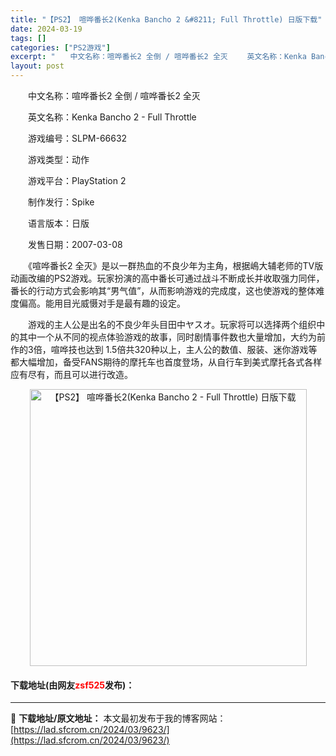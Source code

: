 ```yaml
---
title: "【PS2】 喧哗番长2(Kenka Bancho 2 &#8211; Full Throttle) 日版下载"
date: 2024-03-19
tags: []
categories: ["PS2游戏"]
excerpt: "　　中文名称：喧哗番长2 全倒 / 喧哗番长2 全灭 　　英文名称：Kenka Bancho 2 - Full Throttle 　　游戏编号：SLPM-66632 　　游戏类型：动作 　　游戏平台：PlayStation 2 　　制作发行：Spike 　　语言版本：日版 　　发售日期：2007-0&hellip;"
layout: post
---
```


 <p>　　中文名称：喧哗番长2 全倒 / 喧哗番长2 全灭</p> <p>　　英文名称：Kenka Bancho 2 - Full Throttle</p> <p>　　游戏编号：SLPM-66632</p> <p>　　游戏类型：动作</p> <p>　　游戏平台：PlayStation 2</p> <p>　　制作发行：Spike</p> <p>　　语言版本：日版</p> <p>　　发售日期：2007-03-08</p> <p>　　《喧哗番长2 全灭》是以一群热血的不良少年为主角，根据嶋大辅老师的TV版动画改编的PS2游戏。玩家扮演的高中番长可通过战斗不断成长并收取强力同伴，番长的行动方式会影响其&ldquo;男气值&rdquo;，从而影响游戏的完成度，这也使游戏的整体难度偏高。能用目光威慑对手是最有趣的设定。</p> <p>　　游戏的主人公是出名的不良少年头目田中ヤスオ。玩家将可以选择两个组织中的其中一个从不同的视点体验游戏的故事，同时剧情事件数也大量增加，大约为前作的3倍，喧哗技也达到 1.5倍共320种以上，主人公的数值、服装、迷你游戏等都大幅增加，备受FANS期待的摩托车也首度登场，从自行车到美式摩托各式各样应有尽有，而且可以进行改造。</p> <p align="center"><img align="" border="0" src="https://lad.sfcrom.cn/wp-content/uploads/2024/03/20240319_65f998966e503.jpg" width="443" alt="【PS2】 喧哗番长2(Kenka Bancho 2 - Full Throttle) 日版下载" /></p> <p><h4>下载地址(由网友<font color="red">zsf525</font>发布)：</h4></p> 

---
📖 **下载地址/原文地址：** 本文最初发布于我的博客网站：[https://lad.sfcrom.cn/2024/03/9623/](https://lad.sfcrom.cn/2024/03/9623/)
